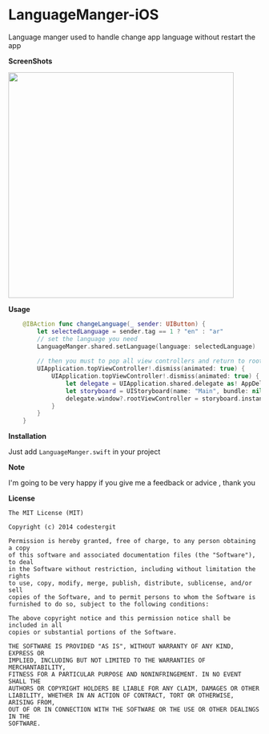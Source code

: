 # LanguageManger-iOS
Language manger used to handle change app language without restart the app

<b>ScreenShots</b>

<img src="https://raw.githubusercontent.com/Abedalkareem/LanguageManger-iOS/master/screen.gif"  width="450">

<b>Usage</b>



```swift
    @IBAction func changeLanguage(_ sender: UIButton) {
        let selectedLanguage = sender.tag == 1 ? "en" : "ar"
        // set the language you need
        LanguageManger.shared.setLanguage(language: selectedLanguage)
        
        // then you must to pop all view controllers and return to root view controller then re set the root view controller 
        UIApplication.topViewController!.dismiss(animated: true) {
            UIApplication.topViewController!.dismiss(animated: true) {
                let delegate = UIApplication.shared.delegate as! AppDelegate
                let storyboard = UIStoryboard(name: "Main", bundle: nil)
                delegate.window?.rootViewController = storyboard.instantiateInitialViewController()
            }
        }
    }
```

<b>Installation</b>

Just add ```LanguageManger.swift``` in your project


<b>Note</b>

I'm going to be very happy if you give me a feedback or advice , thank you

<b>License</b>

```
The MIT License (MIT)

Copyright (c) 2014 codestergit

Permission is hereby granted, free of charge, to any person obtaining a copy
of this software and associated documentation files (the "Software"), to deal
in the Software without restriction, including without limitation the rights
to use, copy, modify, merge, publish, distribute, sublicense, and/or sell
copies of the Software, and to permit persons to whom the Software is
furnished to do so, subject to the following conditions:

The above copyright notice and this permission notice shall be included in all
copies or substantial portions of the Software.

THE SOFTWARE IS PROVIDED "AS IS", WITHOUT WARRANTY OF ANY KIND, EXPRESS OR
IMPLIED, INCLUDING BUT NOT LIMITED TO THE WARRANTIES OF MERCHANTABILITY,
FITNESS FOR A PARTICULAR PURPOSE AND NONINFRINGEMENT. IN NO EVENT SHALL THE
AUTHORS OR COPYRIGHT HOLDERS BE LIABLE FOR ANY CLAIM, DAMAGES OR OTHER
LIABILITY, WHETHER IN AN ACTION OF CONTRACT, TORT OR OTHERWISE, ARISING FROM,
OUT OF OR IN CONNECTION WITH THE SOFTWARE OR THE USE OR OTHER DEALINGS IN THE
SOFTWARE.
```
